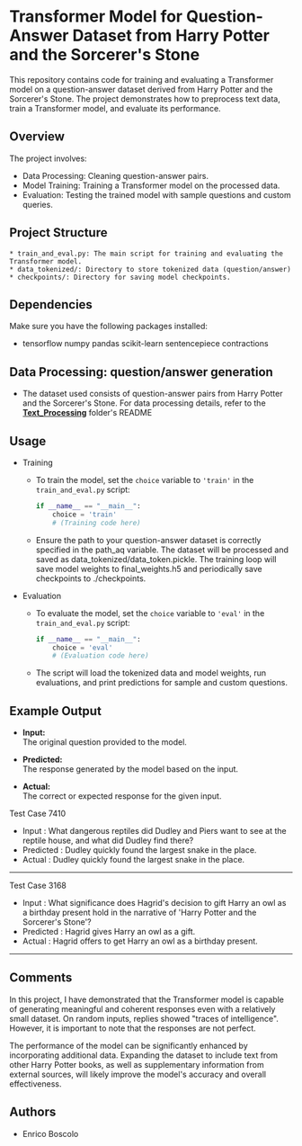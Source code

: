 # Transformer Model for Question-Answer Dataset from Harry Potter and the Sorcerer's Stone

This repository contains code for training and evaluating a Transformer model on a question-answer dataset derived from Harry Potter and the Sorcerer's Stone. The project demonstrates how to preprocess text data, train a Transformer model, and evaluate its performance.

## Overview
The project involves:
* Data Processing: Cleaning question-answer pairs.
* Model Training: Training a Transformer model on the processed data.
* Evaluation: Testing the trained model with sample questions and custom queries.

## Project Structure
	* train_and_eval.py: The main script for training and evaluating the Transformer model.
	* data_tokenized/: Directory to store tokenized data (question/answer)
	* checkpoints/: Directory for saving model checkpoints.



## Dependencies
Make sure you have the following packages installed:
* tensorflow numpy pandas scikit-learn sentencepiece contractions



## Data Processing: question/answer generation
* The dataset used consists of question-answer pairs from Harry Potter and the Sorcerer's Stone. For data processing details, refer to the **[Text_Processing](../Text_Processing)** folder's README 


## Usage
* Training
	-  To train the model, set the `choice` variable to `'train'` in the `train_and_eval.py` script:
		```python
		if __name__ == "__main__":
		    choice = 'train'
		    # (Training code here)
  		```
	- Ensure the path to your question-answer dataset is correctly specified in the path_aq variable. The dataset will be processed and saved as data_tokenized/data_token.pickle.
The training loop will save model weights to final_weights.h5 and periodically save checkpoints to ./checkpoints.

* Evaluation
	-  To evaluate the model, set the `choice` variable to `'eval'` in the `train_and_eval.py` script:
		```python
		if __name__ == "__main__":
		    choice = 'eval'
		    # (Evaluation code here)
  		```
	- The script will load the tokenized data and model weights, run evaluations, and print predictions for sample and custom questions.


## Example Output
- **Input:**  
  The original question provided to the model.

- **Predicted:**  
  The response generated by the model based on the input.

- **Actual:**  
  The correct or expected response for the given input.

Test Case 7410
* Input      : What dangerous reptiles did Dudley and Piers want to see at the reptile house, and what did Dudley find there?
* Predicted  : Dudley quickly found the largest snake in the place.
* Actual     : Dudley quickly found the largest snake in the place.
-----------------
Test Case 3168
* Input      : What significance does Hagrid's decision to gift Harry an owl as a birthday present hold in the narrative of 'Harry Potter and the Sorcerer's Stone'?
* Predicted  : Hagrid gives Harry an owl as a gift.
* Actual : Hagrid offers to get Harry an owl as a birthday present.
----------------------------------------

## Comments

In this project, I have demonstrated that the Transformer model is capable of generating meaningful and coherent responses even with a relatively small dataset. On random inputs, replies showed "traces of intelligence". However, it is important to note that the responses are not perfect.

The performance of the model can be significantly enhanced by incorporating additional data. Expanding the dataset to include text from other Harry Potter books, as well as supplementary information from external sources, will likely improve the model's accuracy and overall effectiveness.



## Authors

* Enrico Boscolo
